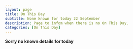 ```yaml
---
layout: page
title: On This Day
subtitle: None known for today 22 September
description: Page to infom when there is no On This Day.
categories: [On This Day]
---
```


**Sorry no known details for today**
